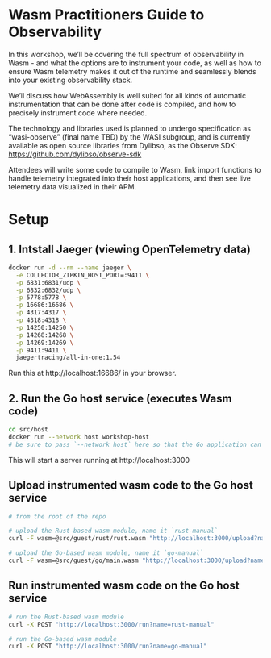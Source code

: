 # Wasm Practitioners Guide to Observability

In this workshop, we’ll be covering the full spectrum of observability in Wasm - and what the options are to instrument your code, as well as how to ensure Wasm telemetry makes it out of the runtime and seamlessly blends into your existing observability stack.

We’ll discuss how WebAssembly is well suited for all kinds of automatic instrumentation that can be done after code is compiled, and how to precisely instrument code where needed.

The technology and libraries used is planned to undergo specification as “wasi-observe” (final name TBD) by the WASI subgroup, and is currently available as open source libraries from Dylibso, as the Observe SDK: https://github.com/dylibso/observe-sdk

Attendees will write some code to compile to Wasm, link import functions to handle telemetry integrated into their host applications, and then see live telemetry data visualized in their APM.


# Setup

## 1. Intstall Jaeger (viewing OpenTelemetry data)

```sh
docker run -d --rm --name jaeger \
  -e COLLECTOR_ZIPKIN_HOST_PORT=:9411 \
  -p 6831:6831/udp \
  -p 6832:6832/udp \
  -p 5778:5778 \
  -p 16686:16686 \
  -p 4317:4317 \
  -p 4318:4318 \
  -p 14250:14250 \
  -p 14268:14268 \
  -p 14269:14269 \
  -p 9411:9411 \
  jaegertracing/all-in-one:1.54
```

Run this at http://localhost:16686/ in your browser.


## 2. Run the Go host service (executes Wasm code) 

```sh
cd src/host
docker run --network host workshop-host
# be sure to pass `--network host` here so that the Go application can reach Jaeger
```

This will start a server running at http://localhost:3000

## Upload instrumented wasm code to the Go host service

```sh
# from the root of the repo

# upload the Rust-based wasm module, name it `rust-manual`
curl -F wasm=@src/guest/rust/rust.wasm "http://localhost:3000/upload?name=rust-manual"

# upload the Go-based wasm module, name it `go-manual`
curl -F wasm=@src/guest/go/main.wasm "http://localhost:3000/upload?name=go-manual"
```

## Run instrumented wasm code on the Go host service

```sh
# run the Rust-based wasm module
curl -X POST "http://localhost:3000/run?name=rust-manual"

# run the Go-based wasm module
curl -X POST "http://localhost:3000/run?name=go-manual"
```
